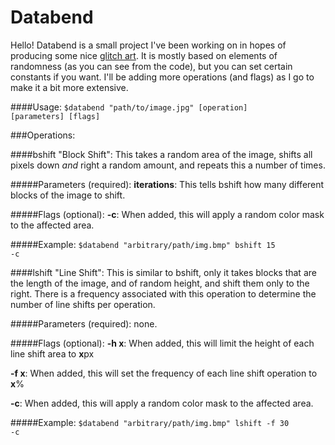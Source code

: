 Databend
========

Hello! Databend is a small project I've been working on in hopes of producing some nice [glitch art](http://www.glitch_art.reddit.com). It is mostly based on elements of randomness (as you can see from the code), but you can set certain constants if you want. I'll be adding more operations (and flags) as I go to make it a bit more extensive.

####Usage: <code>$databend "path/to/image.jpg" [operation] [parameters] [flags] </code>


###Operations:

####bshift
"Block Shift": This takes a random area of the image, shifts all pixels down <i>and</i> right a random amount, and repeats this a number of times.

#####Parameters (required):
<b>iterations</b>: This tells bshift how many different blocks of the image to shift. 

#####Flags (optional):
<b>-c</b>: When added, this will apply a random color mask to the affected area.

#####Example: <code>$databend "arbitrary/path/img.bmp" bshift 15 -c</code> 


####lshift
"Line Shift": This is similar to bshift, only it takes blocks that are the length of the image, and of random height, and shift them only to the right. There is a frequency associated with this operation to determine the number of line shifts per operation. 

#####Parameters (required):
none.

#####Flags (optional):
<b>-h x</b>: When added, this will limit the height of each line shift area to <b>x</b>px

<b>-f x</b>: When added, this will set the frequency of each line shift operation to <b>x</b>%

<b>-c</b>: When added, this will apply a random color mask to the affected area.

#####Example: <code>$databend "arbitrary/path/img.bmp" lshift -f 30 -c</code>
  


